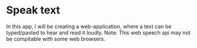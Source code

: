 # Speak text
 In this app, I will be creating a web-application, where a text can be typed/pasted to hear and read it loudly. Note: This web speech api may not be compitable with some web browsers. 
